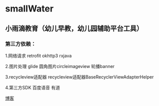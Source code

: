 # smallWater

## 小雨滴教育（幼儿早教，幼儿园辅助平台工具）

### 第三方依赖：

1.网络请求
        retrofit
        okhttp3
        rxjava 
    
2.图片处理
    glide
    圆角图片circleimageview
    轮播banner
    
3.recycleview适配器
    recycleview适配器BaseRecyclerViewAdapterHelper
    
4.第三方SDK
    百度语音
    有道
    
[博客](http://blog.csdn.net/guodongxiaren)
